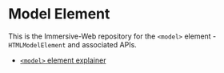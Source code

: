 
# Model Element

This is the Immersive-Web repository for the `<model>` element - `HTMLModelElement` and associated APIs.

* [`<model>` element explainer](explainer.md)
